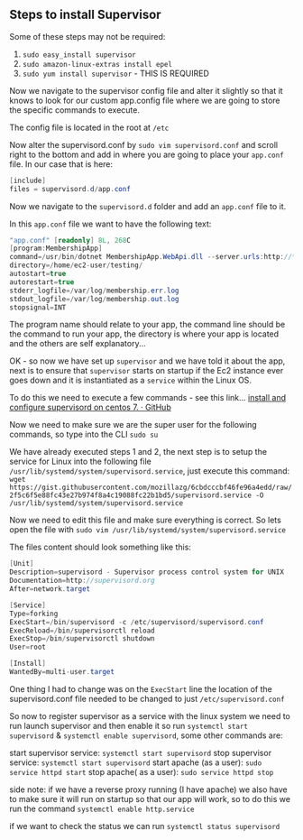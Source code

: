 ## Steps to install Supervisor

Some of these steps may not be required:
1. `sudo easy_install supervisor`
2. `sudo amazon-linux-extras install epel`
3. `sudo yum install supervisor` - THIS IS REQUIRED

Now we navigate to the supervisor config file and alter it slightly so that it knows to look for our custom app.config file where we are going to store the specific commands to execute.

The config file is located in the root at `/etc`

Now alter the supervisord.conf by `sudo vim supervisord.conf` and scroll right to the bottom and add in where you are going to place your `app.conf` file. In our case that is here:
```csharp
[include]
files = supervisord.d/app.conf
```

Now we navigate to the `supervisord.d` folder and add an `app.conf` file to it.

In this `app.conf` file we want to have the following text:
```csharp
"app.conf" [readonly] 8L, 268C                                                                                                                                         4,1           All
[program:MembershipApp]
command=/usr/bin/dotnet MembershipApp.WebApi.dll --server.urls:http://*:8888
directory=/home/ec2-user/testing/
autostart=true
autorestart=true
stderr_logfile=/var/log/membership.err.log
stdout_logfile=/var/log/membership.out.log
stopsignal=INT
```

The program name should relate to your app, the command line should be the command to run your app, the directory is where your app is located and the others are self explanatory...

OK - so now we have set up `supervisor` and we have told it about the app, next is to ensure that `supervisor` starts on startup if the Ec2 instance ever goes down and it is instantiated as a `service` within the Linux OS.

To do this we need to execute a few commands - see this link... [install and configure supervisord on centos 7. · GitHub](https://gist.github.com/mozillazg/6cbdcccbf46fe96a4edd)

Now we need to make sure we are the super user for the following commands, so type into the CLI `sudo su`

We have already executed steps 1 and 2, the next step is to setup the service for Linux into the following file `/usr/lib/systemd/system/supervisord.service`, just execute this command:
`wget https://gist.githubusercontent.com/mozillazg/6cbdcccbf46fe96a4edd/raw/2f5c6f5e88fc43e27b974f8a4c19088fc22b1bd5/supervisord.service -O /usr/lib/systemd/system/supervisord.service`

Now we need to edit this file and make sure everything is correct. So lets open the file with `sudo vim /usr/lib/systemd/system/supervisord.service`

The files content should look something like this:

```csharp
[Unit]
Description=supervisord - Supervisor process control system for UNIX
Documentation=http://supervisord.org
After=network.target

[Service]
Type=forking
ExecStart=/bin/supervisord -c /etc/supervisord/supervisord.conf
ExecReload=/bin/supervisorctl reload
ExecStop=/bin/supervisorctl shutdown
User=root

[Install]
WantedBy=multi-user.target
```

One thing I had to change was on the `ExecStart` line the location of the supervisord.conf file needed to be changed to just `/etc/supervisord.conf`

So now to register supervisor as a service with the linux system we need to run launch supervisor and then enable it so run `systemctl start supervisord` & `systemctl enable supervisord`, some other commands are:

start supervisor service:  `systemctl start supervisord`
stop supervisor service: `systemctl start supervisord`
start apache (as a user): `sudo service httpd start`
stop apache( as a user): `sudo service httpd stop`
 
side note: if we have a reverse proxy running (I have apache) we also have to make sure it will run on startup so that our app will work, so to do this we run the command `systemctl enable http.service`



if we want to check the status we can run `systemctl status supervisord`


